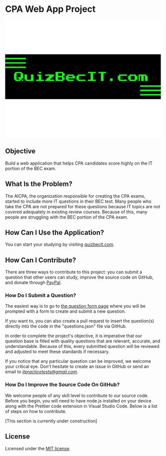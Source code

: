 # CPA Web App Project

![GitHub Background](GitHubBackground.png)

## Objective

Build a web application that helps CPA candidates score highly on the IT portion of the BEC exam.

## What Is the Problem?

The AICPA, the organization responsible for creating the CPA exams, started to include more IT questions in their BEC test. Many people who take the CPA are not prepared for these questions because IT topics are not covered adequately in existing review courses. Because of this, many people are struggling with the BEC portion of the CPA exam.

## How Can I Use the Application?

You can start your studying by visiting [quizbecit.com](https://quizbecit.com/index.html).

## How Can I Contribute?

There are three ways to contribute to this project: you can submit a question that other users can study, improve the source code on GitHub, and donate through [PayPal](https://www.paypal.com/donate/?hosted_button_id=M2K3LBXCS6GCJ).

### How Do I Submit a Question?

The easiest way is to go to [the question form page](https://quizbecit.com/homepage/submitQuestion.html) where you will be prompted with a form to create and submit a new question. 

If you want to, you can also create a pull request to insert the question(s) directly into the code in the "questions.json" file via GitHub.

In order to complete the project's objective, it is imperative that our question base is filled with quality questions that are relevant, accurate, and understandable. Because of this, every submitted question will be reviewed and adjusted to meet these standards if necessary.

If you notice that any particular question can be improved, we welcome your critical eye. Don't hesitate to create an issue in GitHub or send an email to *itpracticetests@gmail.com*. 

### How Do I Improve the Source Code On GitHub?

We welcome people of any skill level to contribute to our source code. Before you begin, you will need to have node.js installed on your device along with the Prettier code extension in Visual Studio Code. Below is a list of steps on how to contribute.

[This section is currently under construction]

## License
Licensed under the [MIT license](LICENSE).